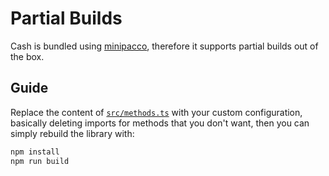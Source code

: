 
# Partial Builds

Cash is bundled using [minipacco](https://github.com/fabiospampinato/minipacco), therefore it supports partial builds out of the box.

## Guide

Replace the content of [`src/methods.ts`](https://github.com/fabiospampinato/cash/tree/master/src/methods.ts) with your custom configuration, basically deleting imports for methods that you don't want, then you can simply rebuild the library with:

```sh
npm install
npm run build
```
